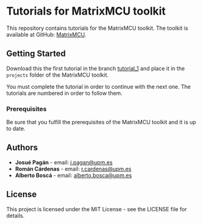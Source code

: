 # Tutorials for MatrixMCU toolkit

This repository contains tutorials for the MatrixMCU toolkit. The toolkit is available at GitHub: [MatrixMCU](https://github.com/sdg2DieUpm/MatrixMCU).

## Getting Started

Download this the first tutorial in the branch [tutorial_1](https://github.com/sdg2DieUpm/tutorial/tree/tutorial_1) and place it in the `projects` folder of the MatrixMCU toolkit.

You must complete the tutorial in order to continue with the next one. The tutorials are numbered in order to follow them.

### Prerequisites

Be sure that you fulfill the prerequisites of the MatrixMCU toolkit and it is up to date.

## Authors

- **Josué Pagán** - email: [j.pagan@upm.es](mailto:j.pagan@upm.es)
- **Román Cárdenas** - email: [r.cardenas@upm.es](mailto:r.cardenas@upm.es)
- **Alberto Boscá** - email: [alberto.bosca@upm.es](mailto:alberto.bosca@upm.es)

## License

This project is licensed under the MIT License - see the LICENSE file for details.
